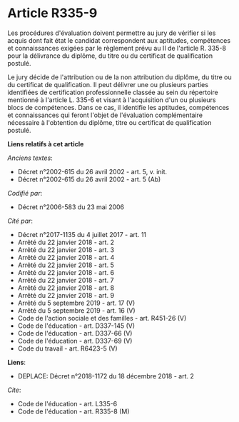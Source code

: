 # Article R335-9

Les procédures d'évaluation doivent permettre au jury de vérifier si les acquis dont fait état le candidat correspondent aux
aptitudes, compétences et connaissances exigées par le règlement prévu au II de l'article R. 335-8 pour la délivrance du
diplôme, du titre ou du certificat de qualification postulé. 

Le jury décide de l'attribution ou de la non attribution du diplôme, du titre ou du certificat de qualification. Il peut
délivrer une ou plusieurs parties identifiées de certification professionnelle classée au sein du répertoire mentionné à
l'article L. 335-6 et visant à l'acquisition d'un ou plusieurs blocs de compétences. Dans ce cas, il identifie les aptitudes,
compétences et connaissances qui feront l'objet de l'évaluation complémentaire nécessaire à l'obtention du diplôme, titre ou
certificat de qualification postulé.

**Liens relatifs à cet article**

_Anciens textes_:

  - Décret n°2002-615 du 26 avril 2002 - art. 5, v. init.
  - Décret n°2002-615 du 26 avril 2002 - art. 5 (Ab)

_Codifié par_:

  - Décret n°2006-583 du 23 mai 2006

_Cité par_:

  - Décret n°2017-1135 du 4 juillet 2017 - art. 11
  - Arrêté du 22 janvier 2018 - art. 2
  - Arrêté du 22 janvier 2018 - art. 3
  - Arrêté du 22 janvier 2018 - art. 4
  - Arrêté du 22 janvier 2018 - art. 5
  - Arrêté du 22 janvier 2018 - art. 6
  - Arrêté du 22 janvier 2018 - art. 7
  - Arrêté du 22 janvier 2018 - art. 8
  - Arrêté du 22 janvier 2018 - art. 9
  - Arrêté du 5 septembre 2019 - art. 17 (V)
  - Arrêté du 5 septembre 2019 - art. 16 (V)
  - Code de l'action sociale et des familles - art. R451-26 (V)
  - Code de l'éducation - art. D337-145 (V)
  - Code de l'éducation - art. D337-66 (V)
  - Code de l'éducation - art. D337-69 (V)
  - Code du travail - art. R6423-5 (V)

**Liens**:

  - DEPLACE: Décret n°2018-1172 du 18 décembre 2018 - art. 2

_Cite_:

  - Code de l'éducation - art. L335-6
  - Code de l'éducation - art. R335-8 (M)
